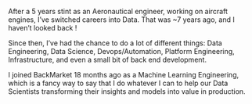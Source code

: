 After a 5 years stint as an Aeronautical engineer, working on aircraft engines, I’ve switched careers into Data.
That was ~7 years ago, and I haven’t looked back !

Since then, I’ve had the chance to do a lot of different things: Data Engineering, Data Science, Devops/Automation, Platform Engineering, Infrastructure, and even a small bit of back end development.

I joined BackMarket 18 months ago as a Machine Learning Engineering, which is a fancy way to say that I do whatever I can to help our Data Scientists transforming their insights and models into value in production.
